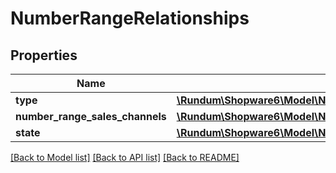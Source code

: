 # NumberRangeRelationships

## Properties
Name | Type | Description | Notes
------------ | ------------- | ------------- | -------------
**type** | [**\Rundum\Shopware6\Model\NumberRangeRelationshipsType**](NumberRangeRelationshipsType.md) |  | [optional] 
**number_range_sales_channels** | [**\Rundum\Shopware6\Model\NumberRangeRelationshipsNumberRangeSalesChannels**](NumberRangeRelationshipsNumberRangeSalesChannels.md) |  | [optional] 
**state** | [**\Rundum\Shopware6\Model\NumberRangeRelationshipsState**](NumberRangeRelationshipsState.md) |  | [optional] 

[[Back to Model list]](../../README.md#documentation-for-models) [[Back to API list]](../../README.md#documentation-for-api-endpoints) [[Back to README]](../../README.md)

